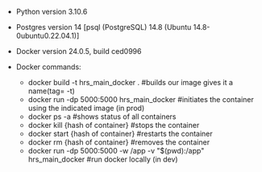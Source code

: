 - Python version 3.10.6
- Postgres version 14 [psql (PostgreSQL) 14.8 (Ubuntu 14.8-0ubuntu0.22.04.1)]
- Docker version 24.0.5, build ced0996 


- Docker commands:
  - docker build -t hrs_main_docker .   #builds our image gives it a name(tag= -t) 
  - docker run -dp 5000:5000 hrs_main_docker #initiates the container using the indicated image (in prod)
  - docker ps -a  #shows status of all containers
  - docker kill {hash of container}  #stops the container
  - docker start {hash of container}  #restarts the container
  - docker rm {hash of container}  #removes the container
  - docker run -dp 5000:5000 -w /app -v "$(pwd):/app" hrs_main_docker     #run docker locally (in dev)